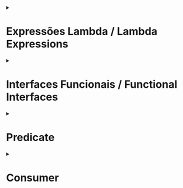 <details>  

<summary>  

# Expressões Lambda / Lambda Expressions

</summary>

**PT-BR**  
Expressões lambda são funções anônimas que podem ser tratadas como objetos e passadas como argumentos para métodos ou retornadas por métodos, implementando interfaces funcionais.

**EN-US**  
Lambda expressions are anonymous functions that can be treated as objects and passed as arguments to methods or returned by methods, implementing functional interfaces.

***
Exemplo / Example:
```java
public static void main(String[] args) {

		List<Product> list = new ArrayList<>();

		list.add(new Product("TV", 900.00));
		list.add(new Product("Notebook", 1200.00));
		list.add(new Product("Tablet", 450.00));

		Comparator<Product> comp1 = (p1, p2) -> {
			return p1.getName().toUpperCase().compareTo(p2.getName().toUpperCase());
		};

        Comparator<Product> comp2 = (p1, p2) -> p1.getName().toUpperCase().compareTo(p2.getName().toUpperCase());

		list.sort(comp1);
        list.sort(comp2);

        list.sort((p1, p2) -> p1.getName().toUpperCase().compareTo(p2.getName().toUpperCase()));

		for (Product p : list) {
			System.out.println(p);
		}
	}
```

</details>

<details>  

<summary>  

# Interfaces Funcionais / Functional Interfaces

</summary>

**PT-BR**  
Uma interface funcional é uma interface que possui exatamente um método abstrato, sendo suas implementações tratadas como expressões lambda.
Alguns exemplos são Predicate, Consumer, Function e Supplier.

**EN-US**
A functional interface is an interface that has exactly one abstract method, with its implementations treated as lambda expressions.
Some examples are Predicate, Consumer, Function and Supplier.
</details>

<details>  

<summary>  

# Predicate

</summary>

## Exemplos de implementação de Predicate / Predicate implementation examples:  

1- Implementação da interface Predicate / Predicate interface implementation:
```java
public class ProductPredicate implements Predicate<Product> {

	@Override
	public boolean test(Product p) {
		return p.getPrice() >= 100.0;
	}
}

public static void main(String[] args) {

		List<Product> list = new ArrayList<>();

		list.add(new Product("TV", 900.00));
		list.add(new Product("Notebook", 1200.00));
		list.add(new Product("Tablet", 450.00));

		list.removeIf(new ProductPredicate());

		for (Product p : list) {
			System.out.println(p);
		}
}
```

***

2 - Reference method com método estático / Reference method with static method:
```java
public class Product {

	/// ... 

	public static boolean staticProductPredicate(Product p) {
		return p.getPrice() >= 100.0;
	}

}

public static void main(String[] args) {

		List<Product> list = new ArrayList<>();

		list.add(new Product("TV", 900.00));
		list.add(new Product("Notebook", 1200.00));
		list.add(new Product("Tablet", 450.00));

		list.removeIf(Product::staticProductPredicate);

		for (Product p : list) {
			System.out.println(p);
		}
}
```

***

3 - Reference method com método não estático / Reference method with non-static method:
```java
public class Product {

	/// ... 

	public boolean nonStaticProductPredicate() {
		return price >= 100.0;
	}

}

public static void main(String[] args) {

		List<Product> list = new ArrayList<>();

		list.add(new Product("TV", 900.00));
		list.add(new Product("Notebook", 1200.00));
		list.add(new Product("Tablet", 450.00));

		list.removeIf(Product::nonStaticProductPredicate);

		for (Product p : list) {
			System.out.println(p);
		}
}
```

***

4 - Expressão lambda declarada / Declared lambda expression:
```java
public static void main(String[] args) {

		List<Product> list = new ArrayList<>();

		list.add(new Product("TV", 900.00));
		list.add(new Product("Notebook", 1200.00));
		list.add(new Product("Tablet", 450.00));

		double min = 100.0;
		Predicate<Product> pred = p -> p.getPrice() >= min;

		list.removeIf(pred);

		for (Product p : list) {
			System.out.println(p);
		}
}
```

***

5 - Expressão lambda inline / Inline lambda expression:
```java
public static void main(String[] args) {

		List<Product> list = new ArrayList<>();

		list.add(new Product("TV", 900.00));
		list.add(new Product("Notebook", 1200.00));
		list.add(new Product("Tablet", 450.00));

		double min = 100.0;
		list.removeIf(p -> p.getPrice() >= min);

		for (Product p : list) {
			System.out.println(p);
		}
}
```
</details>


<details>  

<summary>  

# Consumer

</summary>

## Exemplos de implementação do Consumer / Consumer implementation examples:

1 - Implementação da interface Consumer / Consumer interface implementation:
```java
public class PriceUpdate implements Consumer<Product> {

	@Override
	public void accept(Product p) {
		p.setPrice(p.getPrice() * 1.1);
	}
}

public static void main(String[] args) {

		List<Product> list = new ArrayList<>();

		list.add(new Product("TV", 900.00));
		list.add(new Product("Notebook", 1200.00));
		list.add(new Product("Tablet", 450.00));

		list.forEach(new PriceUpdate());

		list.forEach(System.out::println);
}
```

***

2 - Reference method com método estático / Reference method with static method:
```java

public class Product {

	/// ... 

	public static void staticPriceUpdate(Product p) {
		p.setPrice(p.getPrice() * 1.1);
	}

}

public static void main(String[] args) {

		List<Product> list = new ArrayList<>();

		list.add(new Product("TV", 900.00));
		list.add(new Product("Notebook", 1200.00));
		list.add(new Product("Tablet", 450.00));

		list.forEach(Product::staticPriceUpdate);

		list.forEach(System.out::println);
}
```

***

3 - Reference method com método não estático / Reference method with non-static method:
```java
public class Product {

	/// ... 

	public void nonStaticPriceUpdate() {
		price = price * 1.1;
	}

}

public static void main(String[] args) {

		List<Product> list = new ArrayList<>();

		list.add(new Product("TV", 900.00));
		list.add(new Product("Notebook", 1200.00));
		list.add(new Product("Tablet", 450.00));

		list.forEach(Product::nonStaticPriceUpdate);

		list.forEach(System.out::println);
}
```

***

4 - Expressão lambda declarada / Declared lambda expression:
```java
public static void main(String[] args) {

		List<Product> list = new ArrayList<>();

		list.add(new Product("TV", 900.00));
		list.add(new Product("Notebook", 1200.00));
		list.add(new Product("Tablet", 450.00));

		double factor = 1.1;
		Consumer<Product> cons = p -> p.setPrice(p.getPrice() * factor);

		list.forEach(cons);

		list.forEach(System.out::println);
}
```

***

5 - Expressão lambda inline / Inline lambda expression:
```java
public static void main(String[] args) {

		List<Product> list = new ArrayList<>();

		list.add(new Product("TV", 900.00));
		list.add(new Product("Notebook", 1200.00));
		list.add(new Product("Tablet", 450.00));

		double factor = 1.1;
		list.forEach(p -> p.setPrice(p.getPrice() * factor));

		list.forEach(System.out::println);
}
```

</details>